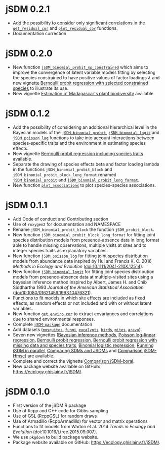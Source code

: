 # jSDM 0.2.1
* Add the possibility to consider only significant correlations in the [`get_residual_cor`](https://ecology.ghislainv.fr/jSDM/reference/get_residual_cor.html) and [`plot_residual_cor`](https://ecology.ghislainv.fr/jSDM/reference/plot_residual_cor.html) functions. 
* Documentation correction

# jSDM 0.2.0
* New function [`jSDM_binomial_probit_sp_constrained`](https://ecology.ghislainv.fr/jSDM/reference/jSDM_binomial_probit_sp_constrained.html) which aims to improve the convergence of latent variable models fitting by selecting the species constrained to have positive values of factor loadings $\lambda$ and new vignette [Bernoulli probit regression with selected constrained species](https://ecology.ghislainv.fr/jSDM/articles/jSDM_binomial_probit_sp_constrained.html) to illustrate its use. 
* New vignette [Estimation of Madagascar's plant biodiversity](https://ecology.ghislainv.fr/jSDM/articles/Madagascar.html) available. 

# jSDM 0.1.2

* Add the possibility of considering an additional hierarchical level in the Bayesian models of the [`jSDM_binomial_probit`](https://ecology.ghislainv.fr/jSDM/reference/jSDM_binomial_probit.html), [`jSDM_binomial_logit`](https://ecology.ghislainv.fr/jSDM/reference/jSDM_binomial_logit.html) and [`jSDM_poisson_log`](https://ecology.ghislainv.fr/jSDM/reference/jSDM_poisson_log.html) functions to take into account interactions between species-specific traits and the environment in estimating species effects.
* New vignette [Bernoulli probit regression including species traits](https://ecology.ghislainv.fr/jSDM/articles/jSDM_with_traits.html) available.
* Separate the drawing of species effects beta and factor loading lambda in the functions `jSDM_binomial_probit_block` and `jSDM_binomial_probit_block_long_format` renamed [`jSDM_binomial_probit`](https://ecology.ghislainv.fr/jSDM/reference/jSDM_binomial_probit.html) and [`jSDM_binomial_probit_long_format`](https://ecology.ghislainv.fr/jSDM/reference/jSDM_binomial_probit_long_format.html).
* New function [`plot_associations`](https://ecology.ghislainv.fr/jSDM/reference/plot_associations.html) to plot species-species associations.

# jSDM 0.1.1
* Add Code of conduct and Contributing section 
* Use of `roxygen2` for documentation and NAMESPACE 
* Rename  `jSDM_binomial_probit_block` the function `jSDM_probit_block`.
* New function `jSDM_binomial_probit_block_long_format` for fitting joint species distribution models from presence-absence data in long format able to handle missing observations, multiple visits at sites and to integer species traits as explanatory variables.  
* New function [`jSDM_poisson_log`](https://ecology.ghislainv.fr/jSDM/reference/jSDM_poisson_log.html) for fitting joint species distribution models from abundance data inspired by Hui and Francis K. C. 2016 _Methods in Ecology and Evolution_ ([doi:10.1111/2041-210X.12514](https://doi.org/10.1111/2041-210X.12514)).
* New function [`jSDM_binomial_logit`](https://ecology.ghislainv.fr/jSDM/reference/jSDM_binomial_logit.html) for fitting joint species distribution models from presence-absence data at multiple-visited sites using a bayesian inference method inspired by Albert, James H. and Chib Siddhartha 1993 _Journal of the American Statistical Association_ ([doi:10.1080/01621459.1993.10476321](https://doi.org/10.1080/01621459.1993.10476321)).
* Functions to fit models in which site effects are included as fixed effects, as random effects or not included and with or without latent variables.
* New function [`get_enviro_cor`](https://ecology.ghislainv.fr/jSDM/reference/get_enviro_cor.html) to extract covariances and correlations due to shared environmental responses. 
* Complete [`jSDM-package`](https://ecology.ghislainv.fr/jSDM/reference/jSDM-package.html) documentation 
* Add datasets ([`mosquitos`](https://ecology.ghislainv.fr/jSDM/reference/mosquitos.html), [`fungi`](https://ecology.ghislainv.fr/jSDM/reference/fungi.html), [`eucalypts`](https://ecology.ghislainv.fr/jSDM/reference/eucalypts.html), [`birds`](https://ecology.ghislainv.fr/jSDM/reference/birds.html), [`mites`](https://ecology.ghislainv.fr/jSDM/reference/mites.html), [`aravo`](https://ecology.ghislainv.fr/jSDM/reference/aravo.html)). 
* Seven new vignettes ([Bayesian inference methods](https://ecology.ghislainv.fr/jSDM/articles/proof.html), [Poisson log-linear regression](https://ecology.ghislainv.fr/jSDM/articles/jSDM_poisson_log.html), [Bernoulli probit regression](https://ecology.ghislainv.fr/jSDM/articles/jSDM_binomial_probit.html), [Bernoulli probit regression with missing data and species traits](https://ecology.ghislainv.fr/jSDM/articles/jSDM_binomial_probit_long_format.html), [Binomial logistic regression](https://ecology.ghislainv.fr/jSDM/articles/jSDM_binomial_logit.html), [Running jSDM in parallel](https://ecology.ghislainv.fr/jSDM/articles/jSDM_in_parallel.html), [Comparing SDMs and JSDMs](https://ecology.ghislainv.fr/jSDM/articles/SDM_JSDM.html) and [Comparison jSDM-Hmsc](https://ecology.ghislainv.fr/jSDM/articles/jSDM_Hmsc.html)) are available.
* Complete and correct the vignette [Comparison jSDM-boral](https://ecology.ghislainv.fr/jSDM/articles/jSDM_boral.html). 
* New package website available on GitHub: <https://ecology.ghislainv.fr/jSDM/>.

# jSDM 0.1.0

* First version of the jSDM R package
* Use of Rcpp and C++ code for Gibbs sampling
* Use of GSL (RcppGSL) for random draws
* Use of Armadillo (RcppArmadillo) for vector and matrix operations
* Functions to fit models from Warton et al. 2014 _Trends in Ecology and Evolution_ (doi:10.1016/j.tree.2015.09.007).
* We use `pkgdown` to build package website.
* Package website available on GitHub: <https://ecology.ghislainv.fr/jSDM/>.
